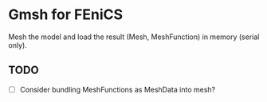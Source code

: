 # Gmsh for FEniCS
Mesh the model and load the result (Mesh, MeshFunction) in memory (serial only).

## TODO
- [ ] Consider bundling MeshFunctions as MeshData into mesh?
